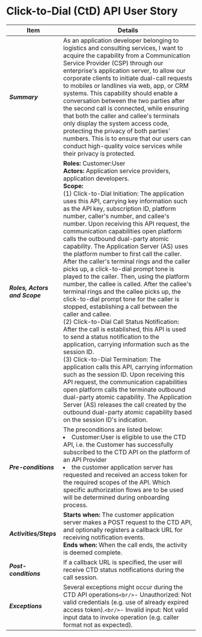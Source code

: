 # Click-to-Dial (CtD) API User Story

| **Item**   | **Details**    |
| ------------------------ | ----------- |
| ***Summary***   | As an application developer belonging to logistics and consulting services, I want to acquire the capability from a Communication Service Provider (CSP) through our enterprise's application server, to allow our corporate clients to initiate dual-call requests to mobiles or landlines via web, app, or CRM systems. This capability should enable a conversation between the two parties after the second call is connected, while ensuring that both the caller and callee's terminals only display the system access code, protecting the privacy of both parties' numbers. This is to ensure that our users can conduct high-quality voice services while their privacy is protected.      |
| ***Roles, Actors and Scope*** | **Roles:** Customer:User <br /> **Actors:** Application service providers, application developers.<br /> **Scope:** <br />(1) Click-to-Dial Initiation: The application uses this API, carrying key information such as the API key, subscription ID, platform number, caller's number, and callee's number. Upon receiving this API request, the communication capabilities open platform calls the outbound dual-party atomic capability. The Application Server (AS) uses the platform number to first call the caller. After the caller's terminal rings and the caller picks up, a click-to-dial prompt tone is played to the caller. Then, using the platform number, the callee is called. After the callee's terminal rings and the callee picks up, the click-to-dial prompt tone for the caller is stopped, establishing a call between the caller and callee. <br /> (2) Click-to-Dial Call Status Notification: After the call is established, this API is used to send a status notification to the application, carrying information such as the session ID.<br />(3) Click-to-Dial Termination: The application calls this API, carrying information such as the session ID. Upon receiving this API request, the communication capabilities open platform calls the terminate outbound dual-party atomic capability. The Application Server (AS) releases the call created by the outbound dual-party atomic capability based on the session ID's indication. |
| ***Pre-conditions***      | The preconditions are listed below:<br />  <li>Customer:User is eligible to use the CTD API, i.e. the Customer has successfully subscribed to the CTD API on the platform of an API Provider</li> <li>the customer application server has requested and received an access token for the required scopes of the API. Which specific authorization flows are to be used will be determined during onboarding</li> process.     |
| ***Activities/Steps***        | **Starts when:** The customer application server makes a POST request to the CTD API, and optionally registers a callback URL for receiving notification events.  <br />**Ends when:** When the call ends, the activity is deemed complete.           |
| ***Post-conditions***         | If a callback URL is specified, the user will receive CTD status notifications during the call session.  |
| ***Exceptions***              | Several exceptions might occur during the CTD API operations`<br/>`- Unauthorized: Not valid credentials (e.g. use of already expired access token).`<br/>`- Invalid input: Not valid input data to invoke operation (e.g. caller format not as expected).       |
